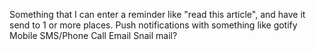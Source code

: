 Something that I can enter a reminder like "read this article", and have it send to 1 or more places.
Push notifications with something like gotify
Mobile SMS/Phone Call
Email
Snail mail?
